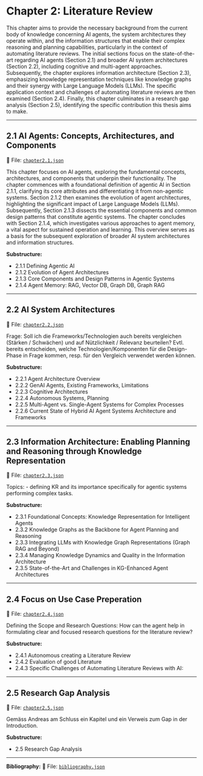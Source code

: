 # Chapter 2: Literature Review

This chapter aims to provide the necessary background from the current body of knowledge concerning AI agents, the system architectures they operate within, and the information structures that enable their complex reasoning and planning capabilities, particularly in the context of automating literature reviews. The initial sections focus on the state-of-the-art regarding AI agents (Section 2.1) and broader AI system architectures (Section 2.2), including cognitive and multi-agent approaches. Subsequently, the chapter explores information architecture (Section 2.3), emphasizing knowledge representation techniques like knowledge graphs and their synergy with Large Language Models (LLMs). The specific application context and challenges of automating literature reviews are then examined (Section 2.4). Finally, this chapter culminates in a research gap analysis (Section 2.5), identifying the specific contribution this thesis aims to make.

---

## 2.1 AI Agents: Concepts, Architectures, and Components
📄 File: [`chapter2.1.json`](chapter2.1.json)

This chapter focuses on AI agents, exploring the fundamental concepts, architectures, and components that underpin their functionality. The chapter commences with a foundational definition of agentic AI in Section 2.1.1, clarifying its core attributes and differentiating it from non-agentic systems. Section 2.1.2 then examines the evolution of agent architectures, highlighting the significant impact of Large Language Models (LLMs). Subsequently, Section 2.1.3 dissects the essential components and common design patterns that constitute agentic systems. The chapter concludes with Section 2.1.4, which investigates various approaches to agent memory, a vital aspect for sustained operation and learning. This overview serves as a basis for the subsequent exploration of broader AI system architectures and information structures.

**Substructure:**
- 2.1.1 Defining Agentic AI
- 2.1.2 Evolution of Agent Architectures
- 2.1.3 Core Components and Design Patterns in Agentic Systems
- 2.1.4 Agent Memory: RAG, Vector DB, Graph DB, Graph RAG

---

## 2.2 AI System Architectures
📄 File: [`chapter2.2.json`](chapter2.2.json)

Frage: Soll ich die Frameworks/Technologien auch bereits vergleichen (Stärken / Schwächen) und auf Nützlichkeit / Relevanz beurteilen? Evtl. bereits entscheiden, welche Technologien/Komponenten für die Design-Phase in Frage kommen, resp. für den Vergleich verwendet werden können.

**Substructure:**
- 2.2.1 Agent Architecture Overview
- 2.2.2 GenAI Agents, Existing Frameworks, Limitations
- 2.2.3 Cognitive Architectures
- 2.2.4 Autonomous Systems, Planning
- 2.2.5 Multi-Agent vs. Single-Agent Systems for Complex Processes
- 2.2.6 Current State of Hybrid AI Agent Systems Architecture and Frameworks

---

## 2.3 Information Architecture: Enabling Planning and Reasoning through Knowledge Representation
📄 File: [`chapter2.3.json`](chapter2.3.json)

Topics: - defining KR and its importance specifically for agentic systems performing complex tasks.

**Substructure:**
- 2.3.1 Foundational Concepts: Knowledge Representation for Intelligent Agents
- 2.3.2 Knowledge Graphs as the Backbone for Agent Planning and Reasoning
- 2.3.3 Integrating LLMs with Knowledge Graph Representations (Graph RAG and Beyond)
- 2.3.4 Managing Knowledge Dynamics and Quality in the Information Architecture
- 2.3.5 State-of-the-Art and Challenges in KG-Enhanced Agent Architectures

---

## 2.4 Focus on Use Case Preperation
📄 File: [`chapter2.4.json`](chapter2.4.json)

Defining the Scope and Research Questions: How can the agent help in formulating clear and focused research questions for the literature review?

**Substructure:**
- 2.4.1 Autonomous creating a Literature Review
- 2.4.2 Evaluation of good Literature
- 2.4.3 Specific Challenges of Automating Literature Reviews with AI:

---

## 2.5 Research Gap Analysis
📄 File: [`chapter2.5.json`](chapter2.5.json)

Gemäss Andreas am Schluss ein Kapitel und ein Verweis zum Gap in der Introduction.

**Substructure:**
- 2.5 Research Gap Analysis

---

**Bibliography:**
📄 File: [`bibliography.json`](bibliography.json)